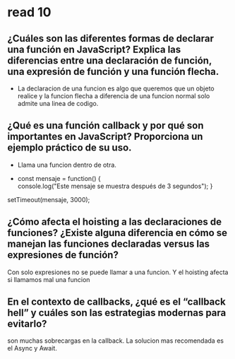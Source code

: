 # read 10

## ¿Cuáles son las diferentes formas de declarar una función en JavaScript? Explica las diferencias entre una declaración de función, una expresión de función y una función flecha.

- La declaracion de una funcion es algo que queremos que un objeto realice y la funcion flecha a diferencia de una funcion normal solo admite una linea de codigo.

## ¿Qué es una función callback y por qué son importantes en JavaScript? Proporciona un ejemplo práctico de su uso.

- Llama una funcion dentro de otra.

- const mensaje = function() {  
    console.log("Este mensaje se muestra después de 3 segundos");
}
 
setTimeout(mensaje, 3000);

## ¿Cómo afecta el hoisting a las declaraciones de funciones? ¿Existe alguna diferencia en cómo se manejan las funciones declaradas versus las expresiones de función?

Con solo expresiones no se puede llamar a una funcion. Y el hoisting afecta si llamamos mal una funcion  

## En el contexto de callbacks, ¿qué es el “callback hell” y cuáles son las estrategias modernas para evitarlo?

son muchas sobrecargas en la callback. La solucion mas recomendada es el  Async y Await.